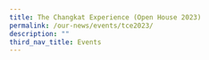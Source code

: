 ```yaml
---
title: The Changkat Experience (Open House 2023)
permalink: /our-news/events/tce2023/
description: ""
third_nav_title: Events
---
```

